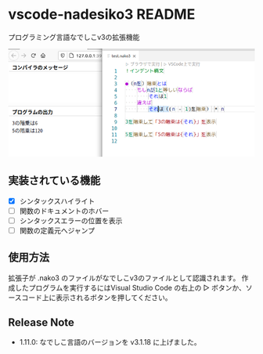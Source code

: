 # vscode-nadesiko3 README

プログラミング言語なでしこv3の拡張機能

![screenshot](https://raw.githubusercontent.com/yy0931/nadesiko3-vscode/master/nako.png)

## 実装されている機能
- [x] シンタックスハイライト
- [ ] 関数のドキュメントのホバー
- [ ] シンタックスエラーの位置を表示
- [ ] 関数の定義元へジャンプ

## 使用方法
拡張子が .nako3 のファイルがなでしこv3のファイルとして認識されます。
作成したプログラムを実行するにはVisual Studio Code の右上の ▷ ボタンか、ソースコード上に表示されるボタンを押してください。

## Release Note
- 1.11.0: なでしこ言語のバージョンを v3.1.18 に上げました。
